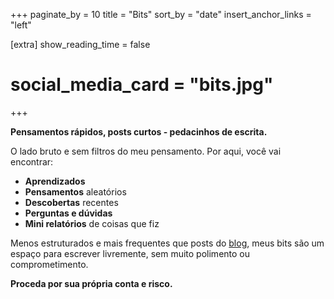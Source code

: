 +++
paginate_by = 10
title = "Bits"
sort_by = "date"
insert_anchor_links = "left"

[extra]
show_reading_time = false
# social_media_card = "bits.jpg"
+++

**Pensamentos rápidos, posts curtos - pedacinhos de escrita.**

O lado bruto e sem filtros do meu pensamento. Por aqui, você vai encontrar:

- **Aprendizados**
- **Pensamentos** aleatórios
- **Descobertas** recentes
- **Perguntas e dúvidas**
- **Mini relatórios** de coisas que fiz

Menos estruturados e mais frequentes que posts do [blog](../blog), meus bits são um espaço para escrever livremente, sem muito polimento ou comprometimento.

**Proceda por sua própria conta e risco.**
